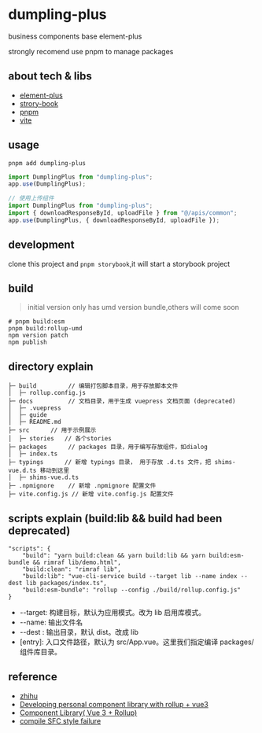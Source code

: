 # dumpling-plus

business components base element-plus

strongly recomend use pnpm to manage packages

## about tech & libs

- [element-plus](https://element-plus.org/zh-CN/)
- [strory-book](https://storybook.js.org/docs/7.0/vue/get-started/introduction)
- [pnpm](https://pnpm.io/)
- [vite](https://vitejs.dev/)

## usage

```
pnpm add dumpling-plus
```

```javascript
import DumplingPlus from "dumpling-plus";
app.use(DumplingPlus);
```

```javascript
// 使用上传组件
import DumplingPlus from "dumpling-plus";
import { downloadResponseById, uploadFile } from "@/apis/common";
app.use(DumplingPlus, { downloadResponseById, uploadFile });
```

## development

clone this project and `pnpm storybook`,it will start a storybook project

## build

> initial version only has umd version bundle,others will come soon

```shell
# pnpm build:esm
pnpm build:rollup-umd
npm version patch
npm publish
```

## directory explain

```
├─ build         // 编辑打包脚本目录，用于存放脚本文件
│  ├─ rollup.config.js
├─ docs          // 文档目录，用于生成 vuepress 文档页面 (deprecated)
│  ├─ .vuepress
│  ├─ guide
│  ├─ README.md
├─ src      // 用于示例展示
│  ├─ stories   // 各个stories
├─ packages      // packages 目录，用于编写存放组件，如dialog
│  ├─ index.ts
├─ typings      // 新增 typings 目录， 用于存放 .d.ts 文件，把 shims-vue.d.ts 移动到这里
│  ├─ shims-vue.d.ts
├─ .npmignore    // 新增 .npmignore 配置文件
├─ vite.config.js // 新增 vite.config.js 配置文件

```

## scripts explain (build:lib && build had been deprecated)

```
"scripts": {
    "build": "yarn build:clean && yarn build:lib && yarn build:esm-bundle && rimraf lib/demo.html",
    "build:clean": "rimraf lib",
    "build:lib": "vue-cli-service build --target lib --name index --dest lib packages/index.ts",
    "build:esm-bundle": "rollup --config ./build/rollup.config.js"
}
```

- --target: 构建目标，默认为应用模式。改为 lib 启用库模式。
- --name: 输出文件名
- --dest : 输出目录，默认 dist。改成 lib
- [entry]: 入口文件路径，默认为 src/App.vue。这里我们指定编译 packages/ 组件库目录。

## reference

- [zhihu](https://zhuanlan.zhihu.com/p/423793783)
- [Developing personal component library with rollup + vue3](https://qdmana.com/2021/05/20210509184821450j.html)
- [Component Library( Vue 3 + Rollup)](https://dev.to/shubhadip/vue-3-component-library-270p)
- [compile SFC style failure](https://github.com/team-innovation/vue-sfc-rollup/issues/79)
